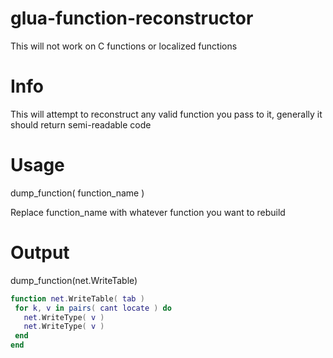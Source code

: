 # glua-function-reconstructor

This will not work on C functions or localized functions

# Info
This will attempt to reconstruct any valid function you pass to it, generally it should return semi-readable code

# Usage
dump_function( function_name )

Replace function_name with whatever function you want to rebuild


# Output
dump_function(net.WriteTable)

```lua
function net.WriteTable( tab )
 for k, v in pairs( cant locate ) do 
   net.WriteType( v )
   net.WriteType( v )
 end
end
```
